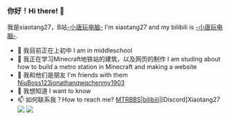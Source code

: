 ### 你好！Hi there! 👋

<!--
**xiaotang27/xiaotang27** is a ✨ _special_ ✨ repository because its `README.md` (this file) appears on your GitHub profile.

Here are some ideas to get you started:

- 🔭 I’m currently working on ...
- 🌱 I’m currently learning ...
- 👯 I’m looking to collaborate on ...
- 🤔 I’m looking for help with ...
- 💬 Ask me about ...
- 📫 How to reach me: ...
- 😄 Pronouns: ...
- ⚡ Fun fact: ...
-->
我是xiaotang27，B站[-小唐玩电脑-](https://space.bilibili.com/1473734923?spm_id_from=333.1007.0.0) I'm xiaotang27 and my bilibili is [-小唐玩电脑-](https://space.bilibili.com/1473734923?spm_id_from=333.1007.0.0).
- 🔭 我目前正在上初中 I am in middleschool
- 🌱 我正在学习Minecraft地铁站的建筑，以及网页的制作 I am studing about how to build a metro station in Minecraft and making a website 
- 👯 我和他们是朋友 I'm friends with them [NiuBoss123](https://github.com/NiuBoss123)[jonathanqwq](https://github.com/jonathanqwq)[chenmy1903](https://github.com/chenmy1903)
- 🤔 我想知道 I want to know
- 📫 如何联系我？How to reach me? [MTRBBS](https://www.mtrbbs.top/home.php?mod=space&uid=8)|[bilibili](https://space.bilibili.com/1473734923?spm_id_from=333.1007.0.0)|[Discord]Xiaotang27
![](https://github-readme-stats.vercel.app/api?username=xiaotang27&show_icons=true)
![](https://github-readme-stats.vercel.app/api/top-langs?username=xiaotang27&exclude_repo=xiaotang27.github.io&hide=c&layout=compact)
